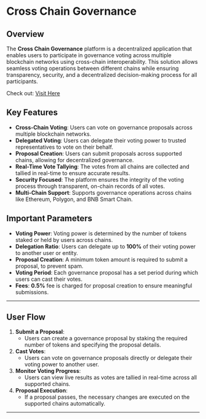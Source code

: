 # Cross Chain Governance


## Overview

The **Cross Chain Governance** platform is a decentralized application that enables users to participate in governance voting across multiple blockchain networks using cross-chain interoperability. This solution allows seamless voting operations between different chains while ensuring transparency, security, and a decentralized decision-making process for all participants.

Check out: [Visit Here]()

## Key Features

- **Cross-Chain Voting**: Users can vote on governance proposals across multiple blockchain networks.
- **Delegated Voting**: Users can delegate their voting power to trusted representatives to vote on their behalf.
- **Proposal Creation**: Users can submit proposals across supported chains, allowing for decentralized governance.
- **Real-Time Vote Tallying**: The votes from all chains are collected and tallied in real-time to ensure accurate results.
- **Security Focused**: The platform ensures the integrity of the voting process through transparent, on-chain records of all votes.
- **Multi-Chain Support**: Supports governance operations across chains like Ethereum, Polygon, and BNB Smart Chain.

## Important Parameters

- **Voting Power**: Voting power is determined by the number of tokens staked or held by users across chains.
- **Delegation Ratio**: Users can delegate up to **100%** of their voting power to another user or entity.
- **Proposal Creation**: A minimum token amount is required to submit a proposal, to prevent spam.
- **Voting Period**: Each governance proposal has a set period during which users can cast their votes.
- **Fees**: **0.5%** fee is charged for proposal creation to ensure meaningful submissions.

---

## User Flow

1. **Submit a Proposal**:
   - Users can create a governance proposal by staking the required number of tokens and specifying the proposal details.
2. **Cast Votes**:
   - Users can vote on governance proposals directly or delegate their voting power to another user.
3. **Monitor Voting Progress**:
   - Users can view live results as votes are tallied in real-time across all supported chains.
4. **Proposal Execution**:
   - If a proposal passes, the necessary changes are executed on the supported chains automatically.

---
